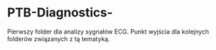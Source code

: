 # PTB-Diagnostics-
Pierwszy folder dla analizy sygnałów ECG. Punkt wyjścia dla kolejnych folderów związanych z tą tematyką.
